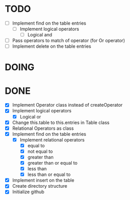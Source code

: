 # TODO

- [ ] Implement find on the table entries
  - [ ] Implement logical operators
    - [ ] Logical and
- [ ] Pass operators to match of operator (for Or operator)
- [ ] Implement delete on the table entries

# DOING

# DONE

- [x] Implement Operator class instead of createOperator
- [x] Implement logical operators
    - [x] Logical or
- [x] Change this.table to this.entries in Table class
- [x] Relational Operators as class
- [x] Implement find on the table entries
  - [x] Implement relational operators
    - [x] equal to
    - [x] not equal to
    - [x] greater than
    - [x] greater than or equal to
    - [x] less than 
    - [x] less than or equal to
- [x] Implement insert on the table
- [x] Create directory structure
- [x] Initialize github